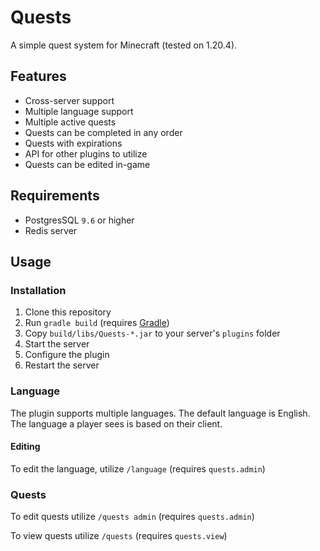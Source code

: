 # Quests
A simple quest system for Minecraft (tested on 1.20.4).

## Features
- Cross-server support
- Multiple language support
- Multiple active quests
- Quests can be completed in any order
- Quests with expirations
- API for other plugins to utilize
- Quests can be edited in-game

## Requirements
- PostgresSQL `9.6` or higher
- Redis server

## Usage

### Installation
1. Clone this repository
2. Run `gradle build` (requires [Gradle](https://gradle.org/install/))
3. Copy `build/libs/Quests-*.jar` to your server's `plugins` folder
4. Start the server
5. Configure the plugin
6. Restart the server

### Language
The plugin supports multiple languages. The default language is English. The language a player sees is based on their client.

#### Editing
To edit the language, utilize `/language` (requires `quests.admin`)

### Quests
To edit quests utilize `/quests admin` (requires `quests.admin`)

To view quests utilize `/quests` (requires `quests.view`)